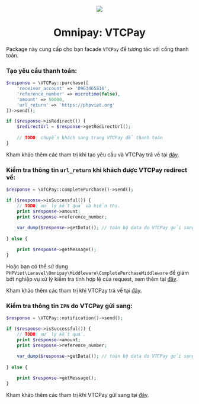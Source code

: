 <p align="center">
    <a href="https://vtcpay.vn" target="_blank">
        <img src="https://raw.githubusercontent.com/phpviet/omnipay-vtcpay/master/resources/logo.png">
    </a>
    <h1 align="center">Omnipay: VTCPay</h1>
</p>

Package này cung cấp cho bạn facade `VTCPay` để tương tác với cổng thanh toán.


### Tạo yêu cầu thanh toán:

```php
$response = \VTCPay::purchase([
    'receiver_account' => '0963465816',
    'reference_number' => microtime(false),
    'amount' => 50000,
    'url_return' => 'https://phpviet.org'
])->send();

if ($response->isRedirect()) {
    $redirectUrl = $response->getRedirectUrl();
    
    // TODO: chuyển khách sang trang VTCPay để thanh toán
}
```

Kham khảo thêm các tham trị khi tạo yêu cầu và VTCPay trả về tại [đây](https://vtcpay.vn/tai-lieu-tich-hop-website).

### Kiểm tra thông tin `url_return` khi khách được VTCPay redirect về:

```php
$response = \VTCPay::completePurchase()->send();

if ($response->isSuccessful()) {
    // TODO: xử lý kết quả và hiển thị.
    print $response->amount;
    print $response->reference_number;
    
    var_dump($response->getData()); // toàn bộ data do VTCPay gửi sang.
    
} else {

    print $response->getMessage();
}
```

Hoặc bạn có thể sử dụng `PHPViet\Laravel\Omnipay\Middleware\CompletePurchaseMiddleware` để giảm bớt nghiệp vụ xử lý kiểm tra tính hợp lệ 
của request, xem thêm tại [đây](common/CompletePurchaseMiddleware.md).

Kham khảo thêm các tham trị khi VTCPay trả về tại [đây](https://vtcpay.vn/tai-lieu-tich-hop-website).


### Kiểm tra thông tin `IPN` do VTCPay gửi sang:

```php
$response = \VTCPay::notification()->send();

if ($response->isSuccessful()) {
    // TODO: xử lý kết quả.
    print $response->amount;
    print $response->reference_number;
    
    var_dump($response->getData()); // toàn bộ data do VTCPay gửi sang.
    
} else {

    print $response->getMessage();
}
```

Kham khảo thêm các tham trị khi VTCPay gửi sang tại [đây](https://vtcpay.vn/tai-lieu-tich-hop-website).
